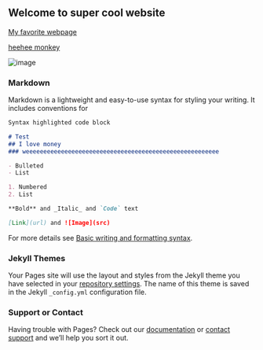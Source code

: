 ## Welcome to super cool website

 [My favorite webpage](https://www.youtube.com/watch?v=dQw4w9WgXcQ) 

 [heehee monkey](https://jekyllrb.com/) 
 
 
 ![image](https://user-images.githubusercontent.com/106357597/170606649-90d3a51e-4608-474d-b4ec-0932a42564b8.png)


### Markdown

Markdown is a lightweight and easy-to-use syntax for styling your writing. It includes conventions for

```markdown
Syntax highlighted code block

# Test
## I love money
### weeeeeeeeeeeeeeeeeeeeeeeeeeeeeeeeeeeeeeeeeeeeeeeeeeeeeee

- Bulleted
- List

1. Numbered
2. List

**Bold** and _Italic_ and `Code` text

[Link](url) and ![Image](src)
```

For more details see [Basic writing and formatting syntax](https://docs.github.com/en/github/writing-on-github/getting-started-with-writing-and-formatting-on-github/basic-writing-and-formatting-syntax).

### Jekyll Themes

Your Pages site will use the layout and styles from the Jekyll theme you have selected in your [repository settings](https://github.com/Hamalam570/websiteverycool/settings/pages). The name of this theme is saved in the Jekyll `_config.yml` configuration file.

### Support or Contact

Having trouble with Pages? Check out our [documentation](https://docs.github.com/categories/github-pages-basics/) or [contact support](https://support.github.com/contact) and we’ll help you sort it out.
